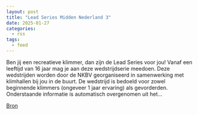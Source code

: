 ```yaml
---
layout: post
title: "Lead Series Midden Nederland 3"
date: 2025-01-27
categories: 
  - rss
tags: 
  - feed
---
```


<p>Ben jij een recreatieve klimmer, dan zijn de Lead Series voor jou! Vanaf een leeftijd van 16 jaar mag je aan deze wedstrijdserie meedoen. Deze wedstrijden worden door de NKBV georganiseerd in samenwerking met klimhallen bij jou in de buurt. De wedstrijd is bedoeld voor zowel beginnende klimmers (ongeveer 1 jaar ervaring) als gevorderden. Onderstaande informatie is automatisch overgenomen uit het&hellip;</p>
<p><a href="https://www.klimkalender.nl/comp/lead-series-midden-nederland-3/" rel="noopener noreferrer" target="_blank">Bron</a></p>
